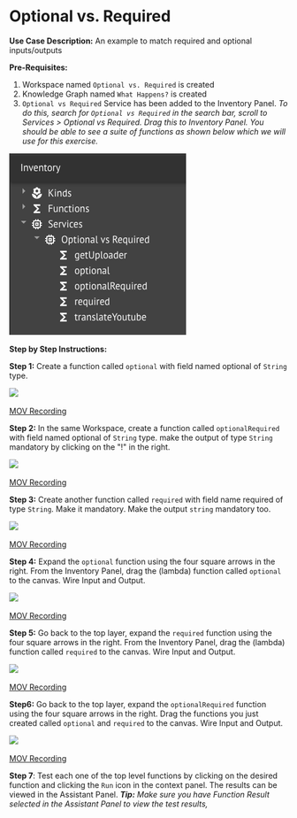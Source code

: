# Optional vs. Required

**Use Case Description:** An example to match required and optional inputs/outputs

**Pre-Requisites:**

1. Workspace named `Optional vs. Required` is created
2. Knowledge Graph named `What Happens?` is created
3. `Optional vs Required` Service has been added to the Inventory Panel.  _To do this, search for `Optional vs Required` in the search bar, scroll to Services &gt; Optional vs Required. Drag this to Inventory Panel. You should be able to see a suite of functions  as shown below  which we will use for this exercise._

![](../../.gitbook/assets/image%20%288%29.png)

**Step by Step Instructions:**

**Step 1:** Create a function called `optional` with field named optional of `String` type. 

![](https://maanaimages.blob.core.windows.net/maana-q-documentation/QTraining_lessons/OptionalVsRequired/Gifs/OptionalVsRequired_Step1.gif)



[MOV Recording](https://maanaimages.blob.core.windows.net/maana-q-documentation/QTraining_lessons/OptionalVsRequired/videos/OptionalVsRequired_Step1.mov) 

**Step 2:** In the same Workspace, create a function called `optionalRequired` with field named optional of `String` type. make the output of type `String` mandatory by clicking on the "!" in the right.

![](https://maanaimages.blob.core.windows.net/maana-q-documentation/QTraining_lessons/OptionalVsRequired/Gifs/OptionalVsRequired_Step2.gif)

[MOV Recording](https://maanaimages.blob.core.windows.net/maana-q-documentation/QTraining_lessons/OptionalVsRequired/videos/OptionalVsRequired_Step2.mov)  

**Step 3:** Create another function called `required` with field name required of type `String`. Make it mandatory. Make the output `string` mandatory too.

![](https://maanaimages.blob.core.windows.net/maana-q-documentation/QTraining_lessons/OptionalVsRequired/Gifs/OptionalVsRequired_Step3.gif)

[MOV Recording](https://maanaimages.blob.core.windows.net/maana-q-documentation/QTraining_lessons/OptionalVsRequired/videos/OptionalVsRequired_Step3.mov)

**Step 4:** Expand the `optional` function using the four square arrows in the right. From the Inventory Panel, drag the \(lambda\) function called  `optional` to the canvas. Wire Input and Output.

![](https://maanaimages.blob.core.windows.net/maana-q-documentation/QTraining_lessons/OptionalVsRequired/Gifs/OptionalVsRequired_Step4.gif)

[MOV Recording](https://maanaimages.blob.core.windows.net/maana-q-documentation/QTraining_lessons/OptionalVsRequired/videos/OptionalVsRequired_Step4.mov)

**Step 5:** Go back to the top layer, expand the `required` function using the four square arrows in the right. From the Inventory Panel, drag the \(lambda\) function called `required` to the canvas. Wire Input and Output.

![](https://maanaimages.blob.core.windows.net/maana-q-documentation/QTraining_lessons/OptionalVsRequired/Gifs/OptionalVsRequired_Step5.gif)

[MOV Recording](https://maanaimages.blob.core.windows.net/maana-q-documentation/QTraining_lessons/OptionalVsRequired/videos/OptionalVsRequired_Step5.mov)

**Step6:** Go back to the top layer, expand the `optionalRequired` function using the four square arrows in the right. Drag the functions you just created called `optional` and `required` to the canvas. Wire Input and Output.

![](https://maanaimages.blob.core.windows.net/maana-q-documentation/QTraining_lessons/OptionalVsRequired/Gifs/OptionalVsRequired_Step6.gif)

[MOV Recording](https://maanaimages.blob.core.windows.net/maana-q-documentation/QTraining_lessons/OptionalVsRequired/videos/OptionalVsRequired_Step6.mov)

**Step 7**: Test each one of the top level functions by clicking on the desired function and clicking  the `Run` icon in the context panel. The results can be viewed in the Assistant Panel. _**Tip:** Make sure you have Function Result selected in the Assistant Panel to view the test results,_



